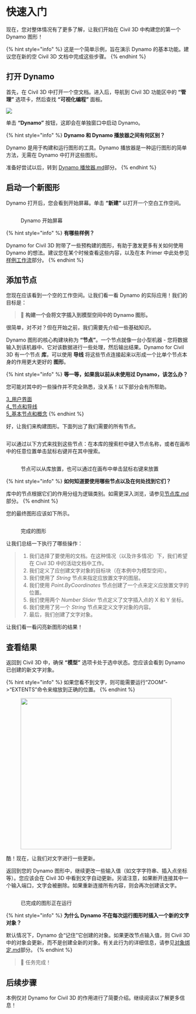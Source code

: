 # 快速入门

现在，您对整体情况有了更多了解，让我们开始在 Civil 3D 中构建您的第一个 Dynamo 图形！

{% hint style="info" %}
这是一个简单示例，旨在演示 Dynamo 的基本功能。建议您在新的空 Civil 3D 文档中完成这些步骤。
{% endhint %} 

## 打开 Dynamo

首先，在 Civil 3D 中打开一个空文档。进入后，导航到 Civil 3D 功能区中的 **“管理”** 选项卡，然后查找 **“可视化编程”** 面板。

![](<../.gitbook/assets/image (7).png>)

单击 **“Dynamo”** 按钮，这即会在单独窗口中启动 Dynamo。

{% hint style="info" %}
 **Dynamo 和 Dynamo 播放器之间有何区别？**

Dynamo 是用于构建和运行图形的工具。Dynamo 播放器是一种运行图形的简单方法，无需在 Dynamo 中打开这些图形。

准备好尝试以后，转到 [Dynamo 播放器.md](dynamo-player.md "mention")部分。
{% endhint %} 

## 启动一个新图形

Dynamo 打开后，您会看到开始屏幕。单击 **“新建”** 以打开一个空白工作空间。

<figure><img src="../.gitbook/assets/c3d-start.png" alt=""><figcaption><p>Dynamo 开始屏幕</p></figcaption></figure>

{% hint style="info" %}
 **有哪些样例？**

Dynamo for Civil 3D 附带了一些预构建的图形，有助于激发更多有关如何使用 Dynamo 的想法。建议您在某个时候查看这些内容，以及在本 Primer 中此处参见[样例工作流](sample-workflows/ "mention")部分。
{% endhint %} 

## 添加节点

您现在应该看到一个空的工作空间。让我们看一看 Dynamo 的实际应用！我们的目标是：

>  :dart: **构建一个会将文字插入到模型空间中的 Dynamo 图形。**

很简单，对不对？但在开始之前，我们需要先介绍一些基础知识。

Dynamo 图形的核心构建块称为 **“节点”**。一个节点就像一台小型机器 - 您将数据输入到该机器中、它对该数据进行一些处理，然后输出结果。Dynamo for Civil 3D 有一个节点 **库**，可以使用 **导线** 将这些节点连接起来以形成一个比单个节点本身的作用更大更好的 **图形**。

{% hint style="info" %}
 **等一等，如果我以前从未使用过 Dynamo，该怎么办？**

您可能对其中的一些操作并不完全熟悉，没关系！以下部分会有所帮助。

[3_用户界面](../3\_user\_interface/ "mention")\
 [4_节点和导线](../4\_nodes\_and\_wires/ "mention")\
 [5_基本节点和概念](../5\_essential\_nodes\_and\_concepts/ "mention")
{% endhint %} 

好，让我们来构建图形。下面列出了我们需要的所有节点。

<figure><img src="../.gitbook/assets/c3d-create-text-node-list.png" alt=""><figcaption></figcaption></figure>

可以通过以下方式来找到这些节点：在本库的搜索栏中键入节点名称，或者在画布中的任意位置单击鼠标右键并在其中搜索。

<figure><img src="../.gitbook/assets/c3d-create-text-node-placement.gif" alt=""><figcaption><p>节点可以从库放置，也可以通过在画布中单击鼠标右键来放置</p></figcaption></figure>

{% hint style="info" %}
 **如何知道要使用哪些节点以及在何处找到它们？**

库中的节点根据它们的作用分组为逻辑类别。如需更深入浏览，请参见[节点库.md](node-library.md "mention")部分。
{% endhint %} 

您的最终图形应该如下所示。

<figure><img src="../.gitbook/assets/c3d-text-create-final (2).png" alt=""><figcaption><p>完成的图形</p></figcaption></figure>

让我们总结一下执行了哪些操作：

> 1. 我们选择了要使用的文档。在这种情况（以及许多情况）下，我们希望在 Civil 3D 中的活动文档中工作。
> 2. 我们定义了应创建文字对象的目标块（在本例中为模型空间）。
> 3. 我们使用了 _String_ 节点来指定应放置文字的图层。
> 4. 我们使用 _Point.ByCoordinates_ 节点创建了一个点来定义应放置文字的位置。
> 5. 我们使用两个 _Number Slider_ 节点定义了文字插入点的 X 和 Y 坐标。
> 6. 我们使用了另一个 _String_ 节点来定义文字对象的内容。
> 7. 最后，我们创建了文字对象。

让我们看一看闪亮新图形的结果！

## 查看结果

返回到 Civil 3D 中，确保 **“模型”** 选项卡处于选中状态。您应该会看到 Dynamo 已创建的新文字对象。

{% hint style="info" %}
如果您看不到文字，则可能需要运行“ZOOM”->“EXTENTS”命令来缩放到正确的位置。
{% endhint %} 

<figure><img src="../.gitbook/assets/c3d-create-text-result.png" alt="" width="413"><figcaption></figcaption></figure>

酷！现在，让我们对文字进行一些更新。

返回到您的 Dynamo 图形中，继续更改一些输入值（如文字字符串、插入点坐标等）。您应该会在 Civil 3D 中看到文字自动更新。另请注意，如果断开连接其中一个输入端口，文字会被删除。如果重新连接所有内容，则会再次创建该文字。

<div data-full-width="false">

<figure><img src="../.gitbook/assets/c3d-create-text.gif" alt=""><figcaption><p>已完成的图形正在运行</p></figcaption></figure>

</div>

{% hint style="info" %}
 **为什么 Dynamo 不在每次运行图形时插入一个新的文字对象？**

默认情况下，Dynamo 会“记住”它创建的对象。如果更改节点输入值，则 Civil 3D 中的对象会更新，而不是创建全新的对象。有关此行为的详细信息，请参见[对象绑定.md](advanced-topics/object-binding.md "mention")部分。
{% endhint %} 

> :tada: 任务完成！

## 后续步骤

本例仅对 Dynamo for Civil 3D 的作用进行了简要介绍。继续阅读以了解更多信息！
